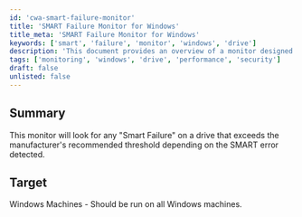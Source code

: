 ```yaml
---
id: 'cwa-smart-failure-monitor'
title: 'SMART Failure Monitor for Windows'
title_meta: 'SMART Failure Monitor for Windows'
keywords: ['smart', 'failure', 'monitor', 'windows', 'drive']
description: 'This document provides an overview of a monitor designed to detect "Smart Failure" on drives that exceed the manufacturer's recommended thresholds based on SMART errors. It is intended for use on all Windows machines to ensure drive health and prevent data loss.'
tags: ['monitoring', 'windows', 'drive', 'performance', 'security']
draft: false
unlisted: false
---
```

## Summary

This monitor will look for any "Smart Failure" on a drive that exceeds the manufacturer's recommended threshold depending on the SMART error detected.

## Target

Windows Machines - Should be run on all Windows machines.




